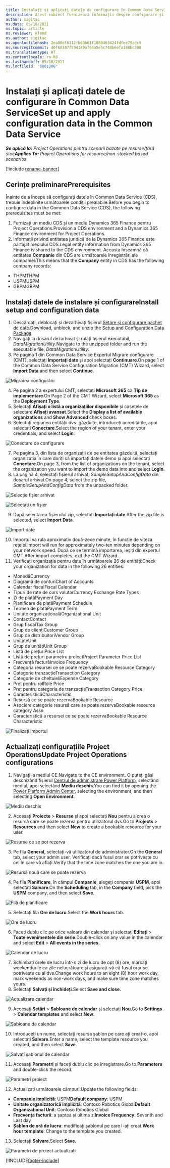 ```yaml
---
title: Instalați și aplicați datele de configurare în Common Data Service
description: Acest subiect furnizează informații despre configurare și aplicarea datelor de configurare în Project Operations.
author: sigitac
ms.date: 05/10/2021
ms.topic: article
ms.reviewer: kfend
ms.author: sigitac
ms.openlocfilehash: 2ea00df6112fb69b61f1889463424fdfee79aec9
ms.sourcegitcommit: 40f68387f594180af64a5e5c748b6efa188bd300
ms.translationtype: HT
ms.contentlocale: ro-RO
ms.lasthandoff: 05/10/2021
ms.locfileid: "6001306"
---
```

# <a name="set-up-and-apply-configuration-data-in-the-common-data-service"></a><span data-ttu-id="3bcc9-103">Instalați și aplicați datele de configurare în Common Data Service</span><span class="sxs-lookup"><span data-stu-id="3bcc9-103">Set up and apply configuration data in the Common Data Service</span></span> 

<span data-ttu-id="3bcc9-104">_**Se aplică la:** Project Operations pentru scenarii bazate pe resurse/fără stoc_</span><span class="sxs-lookup"><span data-stu-id="3bcc9-104">_**Applies To:** Project Operations for resource/non-stocked based scenarios_</span></span>

[!include [rename-banner](~/includes/cc-data-platform-banner.md)]

## <a name="prerequisites"></a><span data-ttu-id="3bcc9-105">Cerințe preliminare</span><span class="sxs-lookup"><span data-stu-id="3bcc9-105">Prerequisites</span></span>

<span data-ttu-id="3bcc9-106">Înainte de a începe să configurați datele în Common Data Service (CDS), trebuie îndeplinite următoarele condiții prealabile:</span><span class="sxs-lookup"><span data-stu-id="3bcc9-106">Before you begin to configure data in the Common Data Service (CDS), the following prerequisites must be met:</span></span>

1.  <span data-ttu-id="3bcc9-107">Furnizați un mediu CDS și un mediu Dynamics 365 Finance pentru Project Operations.</span><span class="sxs-lookup"><span data-stu-id="3bcc9-107">Provision a CDS environment and a Dynamics 365 Finance environment for Project Operations.</span></span>
2.  <span data-ttu-id="3bcc9-108">Informații privind entitatea juridică de la Dynamics 365 Finance este partajat mediului CDS.</span><span class="sxs-lookup"><span data-stu-id="3bcc9-108">Legal entity information from Dynamics 365 Finance is shared to the CDS environment.</span></span> <span data-ttu-id="3bcc9-109">Aceasta înseamnă că entitatea **Companie** din CDS are următoarele înregistrări ale companiei:</span><span class="sxs-lookup"><span data-stu-id="3bcc9-109">This means that the **Company** entity in CDS has the following company records:</span></span>
  - <span data-ttu-id="3bcc9-110">THPM</span><span class="sxs-lookup"><span data-stu-id="3bcc9-110">THPM</span></span>
  - <span data-ttu-id="3bcc9-111">USPM</span><span class="sxs-lookup"><span data-stu-id="3bcc9-111">USPM</span></span>
  - <span data-ttu-id="3bcc9-112">GBPM</span><span class="sxs-lookup"><span data-stu-id="3bcc9-112">GBPM</span></span>

## <a name="install-setup-and-configuration-data"></a><span data-ttu-id="3bcc9-113">Instalați datele de instalare și configurare</span><span class="sxs-lookup"><span data-stu-id="3bcc9-113">Install setup and configuration data</span></span>

1. <span data-ttu-id="3bcc9-114">Descărcați, deblocați și dezarhivați fișierul [Setare și configurare pachet de date](https://download.microsoft.com/download/e/2/d/e2da6c98-d5dd-450c-aabe-fd6bf2ba374b/ProjOpsSampleSetupData-%20Integrated%20Latest.zip).</span><span class="sxs-lookup"><span data-stu-id="3bcc9-114">Download, unblock, and unzip the [Setup and Configuration Data Package](https://download.microsoft.com/download/e/2/d/e2da6c98-d5dd-450c-aabe-fd6bf2ba374b/ProjOpsSampleSetupData-%20Integrated%20Latest.zip).</span></span>
2. <span data-ttu-id="3bcc9-115">Navigați la dosarul dezarhivat și rulați fișierul executabil, *DataMigrationUtility*.</span><span class="sxs-lookup"><span data-stu-id="3bcc9-115">Navigate to the unzipped folder and run the executable file, *DataMigrationUtility*.</span></span>
3. <span data-ttu-id="3bcc9-116">Pe pagina 1 din Common Data Service Expertul Migrare configurare (CMT), selectați **Importați date** și apoi selectați **Continuare**.</span><span class="sxs-lookup"><span data-stu-id="3bcc9-116">On page 1 of the Common Data Service Configuration Migration (CMT) Wizard, select **Import Data** and then select **Continue**.</span></span>

![Migrarea configurării](./media/1ConfigurationMigration.png)

4. <span data-ttu-id="3bcc9-118">Pe pagina 2 a expertului CMT, selectați **Microsoft 365** ca **Tip de implementare**.</span><span class="sxs-lookup"><span data-stu-id="3bcc9-118">On Page 2 of the CMT Wizard, select **Microsoft 365** as the **Deployment Type**.</span></span>
5. <span data-ttu-id="3bcc9-119">Selectați **Afișați o listă a organizațiilor disponibile** și casetele de selectare **Afișați avansat**.</span><span class="sxs-lookup"><span data-stu-id="3bcc9-119">Select the **Display a list of available organizations** and **Show Advanced** check boxes.</span></span>
6. <span data-ttu-id="3bcc9-120">Selectați regiunea entității dvs. găzduite, introduceți acreditările, apoi selectați **Conectare**.</span><span class="sxs-lookup"><span data-stu-id="3bcc9-120">Select the region of your tenant, enter your credentials, and select **Login**.</span></span>

![Conectare de configurare](./media/2ConfigurationSignin.png)

7. <span data-ttu-id="3bcc9-122">Pe pagina 3, din lista de organizații de pe entitatea găzduită, selectați organizația în care doriți să importați datele demo și apoi selectați **Conectare**.</span><span class="sxs-lookup"><span data-stu-id="3bcc9-122">On page 3, from the list of organizations on the tenant, select the organization you want to import the demo data into and select **Login**.</span></span>
8. <span data-ttu-id="3bcc9-123">La pagina 4, selectați fișierul arhivat, *SampleSetupAndConfigData* din dosarul arhivat.</span><span class="sxs-lookup"><span data-stu-id="3bcc9-123">On page 4, select the zip file, *SampleSetupAndConfigData* from the unpacked folder.</span></span>

![Selecție fișier arhivat](./media/3ZipFile.png)

![Selectați un fișier](./media/4SelectAFile.png)

9. <span data-ttu-id="3bcc9-126">După selectarea fișierului zip, selectați **Importați date**.</span><span class="sxs-lookup"><span data-stu-id="3bcc9-126">After the zip file is selected, select **Import Data**.</span></span>

![Import date](./media/5ImportData.png)

10. <span data-ttu-id="3bcc9-128">Importul va rula aproximativ două-zece minute, în funcție de viteza rețelei.</span><span class="sxs-lookup"><span data-stu-id="3bcc9-128">Import will run for approximately two-ten minutes depending on your network speed.</span></span> <span data-ttu-id="3bcc9-129">După ce se termină importarea, ieșiți din expertul CMT.</span><span class="sxs-lookup"><span data-stu-id="3bcc9-129">After import completes, exit the CMT Wizard.</span></span> 
11. <span data-ttu-id="3bcc9-130">Verificați organizația pentru date în următoarele 26 de entități:</span><span class="sxs-lookup"><span data-stu-id="3bcc9-130">Check your organization for data in the following 26 entities:</span></span>

  - <span data-ttu-id="3bcc9-131">Monedă</span><span class="sxs-lookup"><span data-stu-id="3bcc9-131">Currency</span></span>
  - <span data-ttu-id="3bcc9-132">Diagramă de conturi</span><span class="sxs-lookup"><span data-stu-id="3bcc9-132">Chart of Accounts</span></span>
  - <span data-ttu-id="3bcc9-133">Calendar fiscal</span><span class="sxs-lookup"><span data-stu-id="3bcc9-133">Fiscal Calendar</span></span>
  - <span data-ttu-id="3bcc9-134">Tipuri de rate de curs valutar</span><span class="sxs-lookup"><span data-stu-id="3bcc9-134">Currency Exchange Rate Types</span></span>
  - <span data-ttu-id="3bcc9-135">Zi de plată</span><span class="sxs-lookup"><span data-stu-id="3bcc9-135">Payment Day</span></span>
  - <span data-ttu-id="3bcc9-136">Planificare de plată</span><span class="sxs-lookup"><span data-stu-id="3bcc9-136">Payment Schedule</span></span>
  - <span data-ttu-id="3bcc9-137">Termen de plată</span><span class="sxs-lookup"><span data-stu-id="3bcc9-137">Payment Term</span></span>
  - <span data-ttu-id="3bcc9-138">Unitate organizațională</span><span class="sxs-lookup"><span data-stu-id="3bcc9-138">Organizational Unit</span></span>
  - <span data-ttu-id="3bcc9-139">Contact</span><span class="sxs-lookup"><span data-stu-id="3bcc9-139">Contact</span></span>
  - <span data-ttu-id="3bcc9-140">Grup fiscal</span><span class="sxs-lookup"><span data-stu-id="3bcc9-140">Tax Group</span></span>
  - <span data-ttu-id="3bcc9-141">Grup de clienți</span><span class="sxs-lookup"><span data-stu-id="3bcc9-141">Customer Group</span></span>
  - <span data-ttu-id="3bcc9-142">Grup de distribuitori</span><span class="sxs-lookup"><span data-stu-id="3bcc9-142">Vendor Group</span></span>
  - <span data-ttu-id="3bcc9-143">Unitate</span><span class="sxs-lookup"><span data-stu-id="3bcc9-143">Unit</span></span>
  - <span data-ttu-id="3bcc9-144">Grup de unități</span><span class="sxs-lookup"><span data-stu-id="3bcc9-144">Unit Group</span></span>
  - <span data-ttu-id="3bcc9-145">Listă de prețuri</span><span class="sxs-lookup"><span data-stu-id="3bcc9-145">Price List</span></span>
  - <span data-ttu-id="3bcc9-146">Listă de prețuri parametru proiect</span><span class="sxs-lookup"><span data-stu-id="3bcc9-146">Project Parameter Price List</span></span>
  - <span data-ttu-id="3bcc9-147">Frecvență factură</span><span class="sxs-lookup"><span data-stu-id="3bcc9-147">Invoice Frequency</span></span>
  - <span data-ttu-id="3bcc9-148">Categoria resursei ce se poate rezerva</span><span class="sxs-lookup"><span data-stu-id="3bcc9-148">Bookable Resource Category</span></span>
  - <span data-ttu-id="3bcc9-149">Categorie tranzacție</span><span class="sxs-lookup"><span data-stu-id="3bcc9-149">Transaction Category</span></span>
  - <span data-ttu-id="3bcc9-150">Categorie de cheltuieli</span><span class="sxs-lookup"><span data-stu-id="3bcc9-150">Expense Category</span></span>
  - <span data-ttu-id="3bcc9-151">Preț pentru rol</span><span class="sxs-lookup"><span data-stu-id="3bcc9-151">Role Price</span></span>
  - <span data-ttu-id="3bcc9-152">Preț pentru categoria de tranzacție</span><span class="sxs-lookup"><span data-stu-id="3bcc9-152">Transaction Category Price</span></span>
  - <span data-ttu-id="3bcc9-153">Caracteristică</span><span class="sxs-lookup"><span data-stu-id="3bcc9-153">Characteristic</span></span>
  - <span data-ttu-id="3bcc9-154">Resursă ce se poate rezerva</span><span class="sxs-lookup"><span data-stu-id="3bcc9-154">Bookable Resource</span></span>
  - <span data-ttu-id="3bcc9-155">Asociere categorie resursă care se poate rezerva</span><span class="sxs-lookup"><span data-stu-id="3bcc9-155">Bookable resource category Assn</span></span>
  - <span data-ttu-id="3bcc9-156">Caracteristică a resursei ce se poate rezerva</span><span class="sxs-lookup"><span data-stu-id="3bcc9-156">Bookable Resource Characteristic</span></span>

![Finalizați importul](./media/6CompleteImport.png)

## <a name="update-project-operations-configurations"></a><span data-ttu-id="3bcc9-158">Actualizați configurațiile Project Operations</span><span class="sxs-lookup"><span data-stu-id="3bcc9-158">Update Project Operations configurations</span></span>

1. <span data-ttu-id="3bcc9-159">Navigați la mediul CE.</span><span class="sxs-lookup"><span data-stu-id="3bcc9-159">Navigate to the CE environment.</span></span> <span data-ttu-id="3bcc9-160">O puteți găsi deschizând fișierul [Centrul de administrare Power Platform](https://admin.powerplatform.microsoft.com/environments), selectând mediul, apoi selectând **Mediu deschis**.</span><span class="sxs-lookup"><span data-stu-id="3bcc9-160">You can find it by opening the [Power Platform Admin Center](https://admin.powerplatform.microsoft.com/environments), selecting the environment, and then selecting **Open Environment**.</span></span> 

![Mediu deschis](./media/7OpenEnvironment.png)

2. <span data-ttu-id="3bcc9-162">Accesați **Proiecte** > **Resurse** și apoi selectați **Nou** pentru a crea o resursă care se poate rezerva pentru utilizatorul dvs.</span><span class="sxs-lookup"><span data-stu-id="3bcc9-162">Go to **Projects** > **Resources** and then select **New** to create a bookable resource for your user.</span></span>

![Resurse ce se pot rezerva](./media/8BookableResources.png)

3. <span data-ttu-id="3bcc9-164">Pe fila **General**, selectați-vă utilizatorul de administrator.</span><span class="sxs-lookup"><span data-stu-id="3bcc9-164">On the **General** tab, select your admin user.</span></span> <span data-ttu-id="3bcc9-165">Verificați dacă fusul orar se potrivește cu cel în care vă aflați.</span><span class="sxs-lookup"><span data-stu-id="3bcc9-165">Verify that the time zone matches the one you are in.</span></span> 

![Resursă nouă care se poate rezerva](./media/9NewBookableResource.png)

4. <span data-ttu-id="3bcc9-167">Pe fila **Planificare**, în câmpul **Companie**, alegeți compania **USPM**, apoi selectați **Salvare**.</span><span class="sxs-lookup"><span data-stu-id="3bcc9-167">On the **Scheduling** tab, in the **Company** field, pick the **USPM** company, and then select **Save**.</span></span> 

![Filă de planificare](./media/10SchedulingTab.png)

5. <span data-ttu-id="3bcc9-169">Selectați fila **Ore de lucru**.</span><span class="sxs-lookup"><span data-stu-id="3bcc9-169">Select the **Work hours** tab.</span></span>  

![Ore de lucru](./media/11WorkHours.png)

6. <span data-ttu-id="3bcc9-171">Faceți dublu clic pe orice valoare din calendar și selectați **Editați** > **Toate evenimentele din serie**.</span><span class="sxs-lookup"><span data-stu-id="3bcc9-171">Double-click on any value in the calendar and select **Edit** > **All events in the series**.</span></span> 

![Calendar de lucru](./media/12WorkCalendar.png)

7. <span data-ttu-id="3bcc9-173">Schimbați orele de lucru într-o zi de lucru de opt (8) ore, marcați weekendurile ca zile nelucrătoare și asigurați-vă că fusul orar se potrivește cu al dvs.</span><span class="sxs-lookup"><span data-stu-id="3bcc9-173">Change work hours to an eight (8) hour work day, mark weekends as non-work days, and make sure time zone matches yours.</span></span> 
8. <span data-ttu-id="3bcc9-174">Selectați **Salvați și închideți**.</span><span class="sxs-lookup"><span data-stu-id="3bcc9-174">Select **Save and close**.</span></span>

![Actualizare calendar](./media/13UpdateCalendar.png)

9. <span data-ttu-id="3bcc9-176">Accesați **Setări** > **Șabloane de calendar** și selectați **Nou**.</span><span class="sxs-lookup"><span data-stu-id="3bcc9-176">Go to **Settings** > **Calendar templates** and select **New**.</span></span>
 
 ![Șabloane de calendar](./media/14CalendarTemplates.png)
 
 10. <span data-ttu-id="3bcc9-178">Introduceți un nume, selectați resursa șablon pe care ați creat-o, apoi selectați **Salvare**.</span><span class="sxs-lookup"><span data-stu-id="3bcc9-178">Enter a name, select the template resource you created, and then select **Save**.</span></span> 
 
 ![Salvați șablonul de calendar](./media/15SaveCalendarTemplate.png)
 
 11. <span data-ttu-id="3bcc9-180">Accesați **Parametri** și faceți dublu clic pe înregistrare.</span><span class="sxs-lookup"><span data-stu-id="3bcc9-180">Go to **Parameters** and double-click the record.</span></span> 
 
 ![Parametri proiect](./media/16ProjectParameters.png)
 
12. <span data-ttu-id="3bcc9-182">Actualizați următoarele câmpuri:</span><span class="sxs-lookup"><span data-stu-id="3bcc9-182">Update the following fields:</span></span>

 - <span data-ttu-id="3bcc9-183">**Companie implicită**: USPM</span><span class="sxs-lookup"><span data-stu-id="3bcc9-183">**Default company**: USPM</span></span>
 - <span data-ttu-id="3bcc9-184">**Unitate organizatorică implicită**: Contoso Robotics Global</span><span class="sxs-lookup"><span data-stu-id="3bcc9-184">**Default Organizational Unit**: Contoso Robotics Global</span></span>
 - <span data-ttu-id="3bcc9-185">**Frecvența facturii**: a șaptea și ultima zi</span><span class="sxs-lookup"><span data-stu-id="3bcc9-185">**Invoice Frequency**: Seventh and Last day</span></span>
 - <span data-ttu-id="3bcc9-186">**Șablon de oră de lucru**: modificați șablonul pe care l-ați creat.</span><span class="sxs-lookup"><span data-stu-id="3bcc9-186">**Work hour template**: Change to the template you created.</span></span>

13. <span data-ttu-id="3bcc9-187">Selectați **Salvare**.</span><span class="sxs-lookup"><span data-stu-id="3bcc9-187">Select **Save**.</span></span> 

![Parametri de proiect actualizați](./media/17UpdatedProjectParameters.png)


[!INCLUDE[footer-include](../includes/footer-banner.md)]
